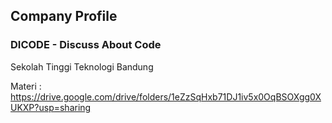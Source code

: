 ## Company Profile

### DICODE - Discuss About Code

Sekolah Tinggi Teknologi Bandung

Materi : https://drive.google.com/drive/folders/1eZzSqHxb71DJ1iv5x0OqBSOXgg0XUKXP?usp=sharing
